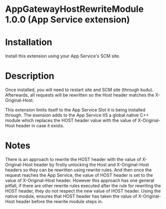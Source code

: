 # AppGatewayHostRewriteModule 1.0.0 (App Service extension)

# Installation
Install this extension using your App Service's SCM site.

# Description
Once installed, you will need to restart site and SCM site (through kudu). Afterwards, all requests will be rewritten so the Host header matches the X-Original-Host.

This extension limits itself to the App Service Slot it is being installed through. The exension аdds to the App Service IIS a global native C++ module which replaces the HOST header value with the value of X-Original-Host header in case it exists.

# Notes
There is an approach to rewrite the HOST header with the value of X-Original-Host header by firstly unlocking the Host and X-Original-Host headers so they can be rewritten using rewrite rules. And then once the request reaches the App Service, the value of HOST header is set to the value of X-Original-Host header.
However this approach has one general pitfall, if there are other rewrite rules executed after the rule for rewriting the HOST header, they do not respect the new value of HOST header.
Using the native module, ensures that HOST header has taken the value of X-Original-Host header before the rewrite module steps in.